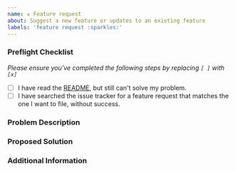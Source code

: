 ```yaml
---
name: ⭐︎ Feature request
about: Suggest a new feature or updates to an existing feature
labels: 'feature request :sparkles:'
---
```


### Preflight Checklist
*Please ensure you've completed the following steps by replacing `[ ]` with `[x]`*

* [ ] I have read the [README](https://github.com/YiiGuxing/TranslationPlugin), but still can't solve my problem.
* [ ] I have searched the issue tracker for a feature request that matches the one I want to file, without success.

### Problem Description
<!-- Is your feature request related to a problem? Please add a clear and concise description of what the problem is. -->

### Proposed Solution
<!-- Describe the solution you'd like in a clear and concise manner -->

### Additional Information
<!-- Add any other context about the problem here. -->
